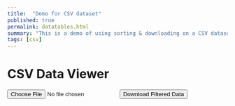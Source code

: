 ```yaml
---
title:  "Demo for CSV dataset"
published: true
permalink: datatables.html
summary: "This is a demo of using sorting & downloading on a CSV dataset."
tags: [csv]
---
```


<link rel="stylesheet" href="https://cdn.datatables.net/1.13.4/css/jquery.dataTables.min.css">

<h1>CSV Data Viewer</h1>
  <input type="file" id="csvFileInput" accept=".csv" />
  <button class="btn btn-primary btn-space" id="downloadBtn">Download Filtered Data</button>
  <table id="csvTable" class="display" style="width:100%">
    <thead>
      <tr id="tableHeader"></tr>
    </thead>
    <tbody></tbody>
  </table>

  <script src="https://code.jquery.com/jquery-3.6.4.min.js"></script>
  <script src="https://cdn.datatables.net/1.13.4/js/jquery.dataTables.min.js"></script>
  <script src="https://cdnjs.cloudflare.com/ajax/libs/PapaParse/5.3.2/papaparse.min.js"></script>
  <script src="js/datatables-custom.js"></script>
